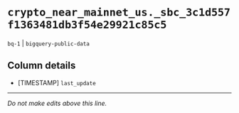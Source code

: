 # `crypto_near_mainnet_us._sbc_3c1d557f1363481db3f54e29921c85c5`
`bq-1` | `bigquery-public-data`

## Column details
* [TIMESTAMP] `last_update`

-------------------------------------------------------------------------------
*Do not make edits above this line.*
